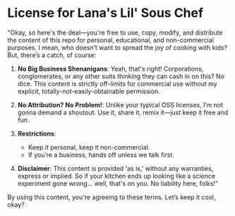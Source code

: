 # License for Lana's Lil' Sous Chef

"Okay, so here's the deal—you're free to use, copy, modify, and distribute the content of this repo for personal, educational, and non-commercial purposes. I mean, who doesn’t want to spread the joy of cooking with kids? But, there’s a catch, of course:

1. **No Big Business Shenanigans**: Yeah, that's right! Corporations, conglomerates, or any other suits thinking they can cash in on this? No dice. This content is strictly off-limits for commercial use without my explicit, totally-not-easily-obtainable permission.

2. **No Attribution? No Problem!**: Unlike your typical OSS licenses, I’m not gonna demand a shoutout. Use it, share it, remix it—just keep it free and fun.

3. **Restrictions**:
   - Keep it personal, keep it non-commercial. 
   - If you’re a business, hands off unless we talk first.

4. **Disclaimer**: This content is provided 'as is,' without any warranties, express or implied. So if your kitchen ends up looking like a science experiment gone wrong… well, that's on you. No liability here, folks!"

By using this content, you're agreeing to these terms. Let’s keep it cool, okay?
